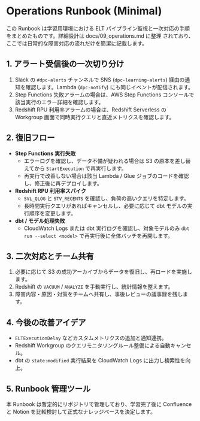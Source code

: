 # Operations Runbook (Minimal)

この Runbook は学習用環境における ELT パイプライン監視と一次対応の手順をまとめたものです。詳細設計は docs/09_operations.md に整理
されており、ここでは日常的な障害対応の流れだけを簡潔に記載します。

## 1. アラート受信後の一次切り分け
1. Slack の `#dpc-alerts` チャンネルで SNS (`dpc-learning-alerts`) 経由の通知を確認します。Lambda (`dpc-notify`) にも同じイベントが配信されます。
2. Step Functions 失敗アラームの場合は、AWS Step Functions コンソールで該当実行のエラー詳細を確認します。
3. Redshift RPU 利用率アラームの場合は、Redshift Serverless の Workgroup 画面で同時実行クエリと直近メトリクスを確認します。

## 2. 復旧フロー
- **Step Functions 実行失敗**
  - エラーログを確認し、データ不備が疑われる場合は S3 の原本を差し替えてから `StartExecution` で再実行します。
  - 再実行で改善しない場合は該当 Lambda / Glue ジョブのコードを確認し、修正後に再デプロイします。
- **Redshift RPU 利用率スパイク**
  - `SVL_QLOG` と `STV_RECENTS` を確認し、負荷の高いクエリを特定します。
  - 長時間実行クエリがあればキャンセルし、必要に応じて dbt モデルの実行順序を変更します。
- **dbt / モデル処理失敗**
  - CloudWatch Logs または dbt 実行ログを確認し、対象モデルのみ `dbt run --select <model>` で再実行後に全体バッチを再開します。

## 3. 二次対応とチーム共有
1. 必要に応じて S3 の成功アーカイブからデータを復旧し、再ロードを実施します。
2. Redshift の `VACUUM` / `ANALYZE` を手動実行し、統計情報を整えます。
3. 障害内容・原因・対策をチームへ共有し、事後レビューの議事録を残します。

## 4. 今後の改善アイデア
- `ELTExecutionDelay` などカスタムメトリクスの追加と通知連携。
- Redshift Workgroup のクエリモニタリングルール整備による自動キャンセル。
- dbt の `state:modified` 実行結果を CloudWatch Logs に出力し検索性を向上。

## 5. Runbook 管理ツール
本 Runbook は暫定的にリポジトリで管理しており、学習完了後に Confluence と Notion を比較検討して正式なナレッジベースを決定します。
